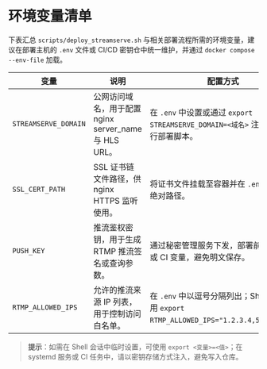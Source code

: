 # 环境变量清单

下表汇总 `scripts/deploy_streamserve.sh` 与相关部署流程所需的环境变量，建议在部署主机的 `.env` 文件或 CI/CD 密钥仓中统一维护，并通过 `docker compose --env-file` 加载。

| 变量 | 说明 | 配置方式 | 示例值 |
| --- | --- | --- | --- |
| `STREAMSERVE_DOMAIN` | 公网访问域名，用于配置 nginx server_name 与 HLS URL。 | 在 `.env` 中设置或通过 `export STREAMSERVE_DOMAIN=<域名>` 注入后再运行部署脚本。 | `stream.example.com` |
| `SSL_CERT_PATH` | SSL 证书链文件路径，供 nginx HTTPS 监听使用。 | 将证书文件挂载至容器并在 `.env` 中写入绝对路径。 | `/etc/ssl/certs/streamserve.pem` |
| `PUSH_KEY` | 推流鉴权密钥，用于生成 RTMP 推流签名或查询参数。 | 通过秘密管理服务下发，部署前写入 `.env` 或 CI 变量，避免明文保存。 | `s3cr3tpushkey` |
| `RTMP_ALLOWED_IPS` | 允许的推流来源 IP 列表，用于控制访问白名单。 | 在 `.env` 中以逗号分隔列出；Shell 中可使用 `export RTMP_ALLOWED_IPS="1.2.3.4,5.6.7.8"`。 | `203.0.113.10,198.51.100.25` |

> **提示**：如需在 Shell 会话中临时设置，可使用 `export <变量>=<值>`；在 systemd 服务或 CI 任务中，请以密钥存储方式注入，避免写入仓库。
